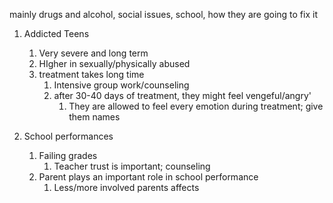 mainly drugs and alcohol, social issues, school, how they are going to fix it

1. Addicted Teens
	1. Very severe and long term
	2. HIgher in sexually/physically abused
	3. treatment takes long time
		1. Intensive group work/counseling
		2. after 30-40 days of treatment, they might feel vengeful/angry'
			1. They are allowed to feel every emotion during treatment; give them names

2. School performances
	1. Failing grades
		1. Teacher trust is important; counseling
	2. Parent plays an important role in school performance
		1. Less/more involved parents affects 